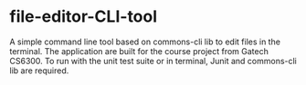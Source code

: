 # file-editor-CLI-tool
A simple command line tool based on commons-cli lib to edit files in the terminal. The application are built for the course project from Gatech CS6300.
To run with the unit test suite or in terminal, Junit and commons-cli lib are required. 
